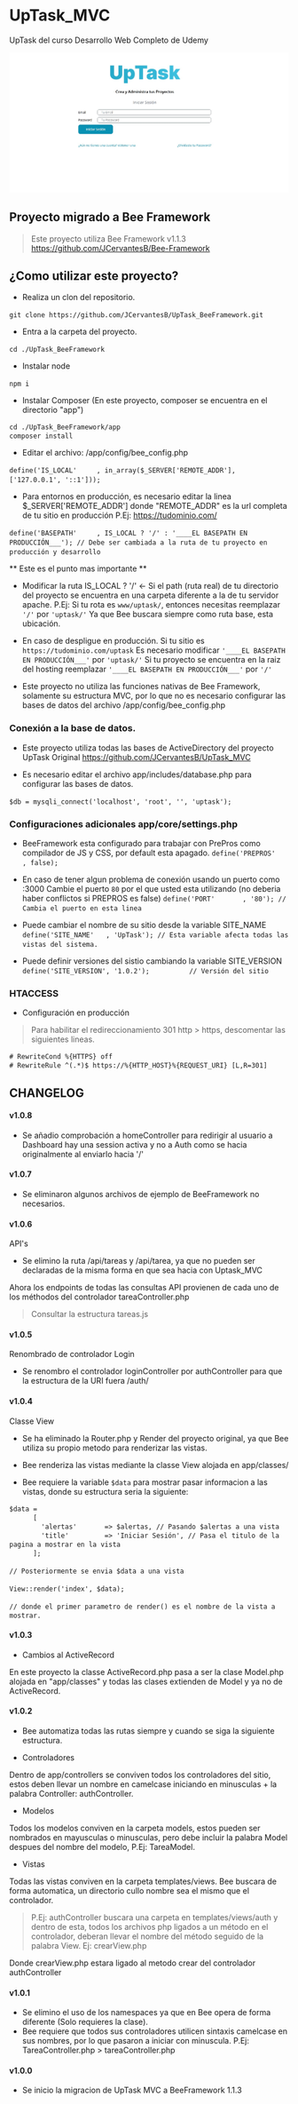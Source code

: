 # UpTask_MVC

UpTask del curso Desarrollo Web Completo de Udemy

![UpTask](https://github.com/JCervantesB/UpTask_MVC/blob/master/src/img/uptask.jpg?raw=true)

## Proyecto migrado a Bee Framework

> Este proyecto utiliza Bee Framework v1.1.3
> https://github.com/JCervantesB/Bee-Framework

## ¿Como utilizar este proyecto?

- Realiza un clon del repositorio.

`git clone https://github.com/JCervantesB/UpTask_BeeFramework.git`

- Entra a la carpeta del proyecto.

`cd ./UpTask_BeeFramework`

- Instalar node

`npm i`

- Instalar Composer (En este proyecto, composer se encuentra en el directorio "app")
~~~
cd ./UpTask_BeeFramework/app
composer install
~~~

- Editar el archivo: /app/config/bee_config.php

`define('IS_LOCAL'     , in_array($_SERVER['REMOTE_ADDR'], ['127.0.0.1', '::1']));`

- Para entornos en producción, es necesario editar la linea $_SERVER['REMOTE_ADDR'] donde "REMOTE_ADDR" es la url completa de tu sitio en producción P.Ej: https://tudominio.com/

`define('BASEPATH'     , IS_LOCAL ? '/' : '____EL BASEPATH EN PRODUCCIÓN___'); // Debe ser cambiada a la ruta de tu proyecto en producción y desarrollo`


** Este es el punto mas importante **

- Modificar la ruta IS_LOCAL ? '/' <- Si el path (ruta real) de tu directorio del proyecto se encuentra en una carpeta diferente a la de tu servidor apache.
P.Ej: Si tu rota es `www/uptask/`, entonces necesitas reemplazar  `'/'` por `'uptask/'`
Ya que Bee buscara siempre como ruta base, esta ubicación.

- En caso de despligue en producción.
Si tu sitio es `https://tudominio.com/uptask`
Es necesario modificar `'____EL BASEPATH EN PRODUCCIÓN___'` por `'uptask/'`
Si tu proyecto se encuentra en la raiz del hosting reemplazar `'____EL BASEPATH EN PRODUCCIÓN___'` por `'/'`

- Este proyecto no utiliza las funciones nativas de Bee Framework, solamente su estructura MVC, por lo que no es necesario configurar las bases de datos del archivo /app/config/bee_config.php

### Conexión a la base de datos.
- Este proyecto utiliza todas las bases de ActiveDirectory del proyecto UpTask Original https://github.com/JCervantesB/UpTask_MVC

- Es necesario editar el archivo app/includes/database.php para configurar las bases de datos.

`$db = mysqli_connect('localhost', 'root', '', 'uptask');`


### Configuraciones adicionales app/core/settings.php
- BeeFramework esta configurado para trabajar con PrePros como compilador de JS y CSS, por default esta apagado.
`define('PREPROS'     , false);`

- En caso de tener algun problema de conexión usando un puerto como :3000 
Cambie el puerto `80` por el que usted esta utilizando (no deberia haber conflictos si PREPROS es false)
`define('PORT'       , '80'); // Cambia el puerto en esta linea`

- Puede cambiar el nombre de su sitio desde la variable SITE_NAME
`define('SITE_NAME'   , 'UpTask'); // Esta variable afecta todas las vistas del sistema.`

- Puede definir versiones del sistio cambiando la variable SITE_VERSION
`define('SITE_VERSION', '1.0.2');          // Versión del sitio`

### HTACCESS
- Configuración en producción
> Para habilitar el redireccionamiento 301 http > https, descomentar las siguientes lineas.

~~~
# RewriteCond %{HTTPS} off
# RewriteRule ^(.*)$ https://%{HTTP_HOST}%{REQUEST_URI} [L,R=301]
~~~

## CHANGELOG

#### v1.0.8

- Se añadio comprobación a homeController para redirigir al usuario a Dashboard hay una session activa y no a Auth como se hacia originalmente al enviarlo hacia '/'

#### v1.0.7

- Se eliminaron algunos archivos de ejemplo de BeeFramework no necesarios.

#### v1.0.6

API's
- Se elimino la ruta /api/tareas y /api/tarea, ya que no pueden ser declaradas de la misma forma en que sea hacia con Uptask_MVC

Ahora los endpoints de todas las consultas API provienen de cada uno de los méthodos del controlador tareaController.php

> Consultar la estructura tareas.js

#### v1.0.5

Renombrado de controlador Login
- Se renombro el controlador loginController por authController para que la estructura de la URI fuera /auth/

#### v1.0.4

Classe View
- Se ha eliminado la Router.php y Render del proyecto original, ya que Bee utiliza su propio metodo para renderizar las vistas.

- Bee renderiza las vistas mediante la classe View alojada en app/classes/

- Bee requiere la variable `$data` para mostrar pasar informacion a las vistas, donde su estructura seria la siguiente:

~~~
$data =
      [
        'alertas'       => $alertas, // Pasando $alertas a una vista
        'title'         => 'Iniciar Sesión', // Pasa el titulo de la pagina a mostrar en la vista
      ];

// Posteriormente se envia $data a una vista

View::render('index', $data);

// donde el primer parametro de render() es el nombre de la vista a mostrar.
~~~

#### v1.0.3

- Cambios al ActiveRecord

En este proyecto la classe ActiveRecord.php pasa a ser la clase Model.php alojada en "app/classes" y todas las clases extienden de Model y ya no de ActiveRecord.

#### v1.0.2

- Bee automatiza todas las rutas siempre y cuando se siga la siguiente estructura.

- Controladores

Dentro de app/controllers se conviven todos los controladores del sitio, estos deben llevar un nombre en camelcase iniciando en minusculas + la palabra Controller: authController.

- Modelos

Todos los modelos conviven en la carpeta models, estos pueden ser nombrados en mayusculas o minusculas, pero debe incluir la palabra Model despues del nombre del modelo, P.Ej: TareaModel.

- Vistas

Todas las vistas conviven en la carpeta templates/views.
Bee buscara de forma automatica, un directorio cullo nombre sea el mismo que el controlador.

> P.Ej: authController buscara una carpeta en templates/views/auth y dentro de esta, todos los archivos php ligados a un método en el controlador, deberan llevar el nombre del método seguido de la palabra View. Ej: crearView.php

Donde crearView.php estara ligado al metodo crear del controlador authController

#### v1.0.1

- Se elimino el uso de los namespaces ya que en Bee opera de forma diferente (Solo requieres la clase).
- Bee requiere que todos sus controladores utilicen sintaxis camelcase en sus nombres, por lo que pasaron a iniciar con minuscula. P.Ej: TareaController.php > tareaController.php

#### v1.0.0

- Se inicio la migracion de UpTask MVC a BeeFramework 1.1.3